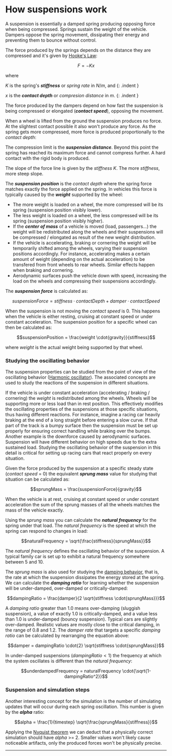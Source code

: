 # How suspensions work

A suspension is essentially a damped spring producing opposing force when being compressed. Springs
sustain the weight of the vehicle. Dampers oppose the spring movement, dissipating their energy and
preventing them to bounce without control.

The force produced by the springs depends on the distance they are compressed and it's given by
[Hooke's Law](http://en.wikipedia.org/wiki/Hooke%27s_law):

$$F=-Kx$$

where

$K$ is the spring's _**stiffness**_ or _spring rate_ in $N/m$, and
{: .indent }

$x$ is the _**contact depth**_ or _compresion distance_ in $m$.
{: .indent }

The force produced by the dampers depend on how fast the suspension is being compressed or elongated
(_**contact speed**_), opposing the movement.

When a wheel is lifted from the ground the suspension produces no force. At the slightest contact
possible it also won't produce any force. As the spring gets more compressed, more force is
produced proportionally to the _contact depth_:

<canvas id="fig1" class="img-responsive" width="390px" height="320px">
</canvas>
<script type="text/javascript">
	var drawCanvas = function()
		{
		var canvas = new texturecanvas(
			{
			canvasId: "fig1",
			pixelsWidth: 390,
			pixelsHeight: 300,
			width: 24,
			height: 17,
			originX: 7,
			originY: 4,
			});

		canvas.Grid({ stroke: "#BBF", strokeWidth: 0.4 });

		canvas.Line([ 9, -0.5, 9, 8 ], { stroke: "slateblue", strokeWidth: 1, strokeDashArray: [5, 5] });
		canvas.Line([ -0.5, 8, 9, 8 ], { stroke: "slateblue", strokeWidth: 1, strokeDashArray: [5, 5] });
		canvas.Line([ 5, -0.5, 5, 4.5 ], { stroke: "slateblue", strokeWidth: 1, strokeDashArray: [5, 5] });
		canvas.Line([ -0.5, 4.5, 5, 4.5 ], { stroke: "slateblue", strokeWidth: 1, strokeDashArray: [5, 5] });

		canvas.Line([ 0, 0, 9, 8 ], { stroke: "red", strokeWidth: 3 });
		canvas.Line([ 9, 8, 11, 8 ], { stroke: "red", strokeWidth: 3 });

		canvas.Line([ -0.5, 0, 11, 0 ], { stroke: "#333", strokeWidth: 2 });
		canvas.Line([ 0, -0.5, 0, 9.5 ], { stroke: "#333", strokeWidth: 2 });

		canvas.Text([ 13.5, 0, 0.75 ], "Contact\ndepth (m)", { fill: "#444", fontWeight: "bold" });
		canvas.Text([ 0, 11, 0.75 ], "Force\n(N)", { fill: "#444", fontWeight: "bold" });

		canvas.Text([ 9.5, -1, 0.75 ], "suspension\ndistance", { fill: "slateblue", originY: "top" });
		canvas.Text([ 4.5, -1, 0.75 ], "suspension\nposition", { fill: "slateblue", originY: "top" });

		canvas.Text([ -1, 8, 0.75 ], "max force", { fill: "slateblue", originX: "right" });
		canvas.Text([ -1, 4.5, 0.75 ], "suspension\nforce", { fill: "slateblue", originX: "right", textAlign: "right" });
		};

	if (window.addEventListener) window.addEventListener('load', drawCanvas, false);
	else if (window.attachEvent) window.attachEvent('onload', drawCanvas);
</script>


The compression limit is the _**suspension distance**_. Beyond this point the spring has reached its
maximum force and cannot compress further. A hard contact with the rigid body is produced.

The slope of the force line is given by the _stiffness_ $K$. The more _stiffness_, more steep slope.

The _**suspension position**_ is the _contact depth_ where the spring force matches exactly the
force applied on the spring. In vehicles this force is typically caused by the _**weight**_
supported by the wheel:

- The more weight is loaded on a wheel, the more compressed will be its spring (suspension
position visibly lower).
- The less weight is loaded on a wheel, the less compressed will be its spring (suspension
position visibly higher).
- If the _**center of mass**_ of a vehicle is moved (load, passengers...) the weight will be
redistributed along the wheels and their suspensions will be compressed / elongated as result of
the new weight distribution.
- If the vehicle is accelerating, braking or cornering the weight will be temporarily shifted
among the wheels, varying their suspension positions accordingly. For instance, accelerating makes
a certain amount of weight (depending on the actual acceleration) to be transfered from front
wheels to rear wheels. Similar effects happen when braking and cornering.
- Aerodynamic surfaces push the vehicle down with speed, increasing the load on the wheels and
compressing their suspensions accordingly.

The _**suspension force**_ is calculated as:

$$suspensionForce = {stiffness}\cdot{contactDepth} + {damper}\cdot{contactSpeed}$$

When the suspension is not moving the _contact speed_ is 0. This happens when the vehicle is either
resting, cruising at constant speed or under constant acceleration. The suspension position for a
specific wheel can then be calculated as:

$$suspensionPosition = \frac{weight \cdot{gravity}}{stiffness}$$

where $weight$ is the actual weight being supported by that wheel.

### Studying the oscillating behavior

The suspension properties can be studied from the point of view of the oscillating behavior
([Harmonic oscillator](http://en.wikipedia.org/wiki/Harmonic_oscillator)). The associated concepts
are used to study the reactions of the suspension in different situations.

If the vehicle is under constant acceleration (accelerating / braking / cornering) the _weight_ is
redistributed among the wheels. Wheels will be supporting more or less load than in rest position.
This effectively modifies the oscillating properties of the suspensions at those specific
situations, thus having different reactions. For instance, imagine a racing car heavily braking at
the end of a long straight before entering a slow curve. If that part of the track is a bumpy
surface then the suspension must be set up properly for ensuring correct handling while braking
over the bumps. Another example is the downforce caused by aerodynamic surfaces. Suspension will
have different behavior on high speeds due to the extra sustained load. Studying the oscillating
behavior of the suspension in this detail is critical for setting up racing cars that react properly
on every situation.

Given the force produced by the suspension at a specific steady state (_contact speed_ = 0) the
equivalent _**sprung mass**_ value for studying that situation can be calculated as:

$$sprungMass = \frac{suspensionForce}{gravity}$$

When the vehicle is at rest, cruising at constant speed or under constant acceleration the sum of
the sprung masses of all the wheels matches the mass of the vehicle exactly.

Using the _sprung mass_ you can calculate the _**natural frequency**_ for the spring under that
load. The _natural frequency_ is the speed at which the spring can respond to changes in load:

$$naturalFrequency = \sqrt{\frac{stiffness}{sprungMass}}$$

The _natural frequency_ defines the oscillating behavior of the suspension. A typical family car is
set up to exhibit a natural frequency somewhere between 5 and 10.

The _sprung mass_ is also used for studying the [damping behavior](http://en.wikipedia.org/wiki/Damping),
that is, the rate at which the suspension dissipates the energy stored at the spring. We can
calculate the _**damping ratio**_ for learning whether the suspension will be under-damped,
over-damped or critically-damped:

$$dampingRatio = \frac{damper}{2 \sqrt{stiffness \cdot{sprungMass}}}$$

A _damping ratio_ greater than 1.0 means over-damping (sluggish suspension), a value of exactly 1.0
is critically-damped, and a value less than 1.0 is under-damped (bouncy suspension). Typical cars
are slightly over-damped. Realistic values are mostly close to the critical damping, in the range
of 0.8 and 1.2. The _damper rate_ that targets a specific _damping ratio_ can be calculated by
rearranging the equation above:

$$damper = dampingRatio \cdot{2} \sqrt{stiffness \cdot{sprungMass}}$$

In under-damped suspensions ($dampingRatio < 1$) the frequency at which the system oscillates is
different than the _natural frequency_:

$$underdampedFrequency = naturalFrequency \cdot{\sqrt{1-dampingRatio^2}}$$

### Suspension and simulation steps

Another interesting concept for the simulation is the number of simulating updates that will occur
during each spring oscillation. This number is given by the _**alpha**_ ratio:

$$alpha = \frac{1}{timestep} \sqrt{\frac{sprungMass}{stiffness}}$$

Applying the [Nyquist theorem](http://en.wikipedia.org/wiki/Nyquist–Shannon_sampling_theorem) we
can deduct that a physically correct simulation should have _alpha_ >= 2. Smaller values won't
likely cause noticeable artifacts, only the produced forces won't be physically precise.

---
